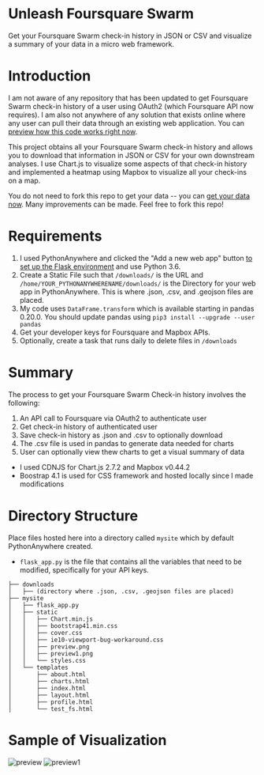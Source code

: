 # Unleash Foursquare Swarm
Get your Foursquare Swarm check-in history in JSON or CSV and visualize a summary of your data in a micro web framework.

# Introduction
I am not aware of any repository that has been updated to get Foursquare Swarm check-in history of a user using OAuth2 (which Foursquare API now requires). I am also not anywhere of any solution that exists online where any user can pull their data through an existing web application. You can [preview how this code works right now](http://dareneiri.pythonanywhere.com/). 

This project obtains all your Foursquare Swarm check-in history and allows you to download that information in JSON or CSV for your own downstream analyses. I use Chart.js to visualize some aspects of that check-in history and implemented a heatmap using Mapbox to visualize all your check-ins on a map. 

You do not need to fork this repo to get your data -- you can [get your data now](http://dareneiri.pythonanywhere.com/). 
Many improvements can be made. Feel free to fork this repo!

# Requirements
1. I used PythonAnywhere and clicked the "Add a new web app" button [to set up the Flask environment](https://help.pythonanywhere.com/pages/Flask/) and use Python 3.6. 
2. Create a Static File such that `/downloads/` is the URL and `/home/YOUR_PYTHONANYWHERENAME/downloads/` is the Directory for your web app in PythonAnywhere. This is where .json, .csv, and .geojson files are placed. 
3. My code uses `DataFrame.transform` which is available starting in pandas 0.20.0. You should update pandas using `pip3 install --upgrade --user pandas`
4. Get your developer keys for Foursquare and Mapbox APIs. 
5. Optionally, create a task that runs daily to delete files in `/downloads`

# Summary
The process to get your Foursquare Swarm Check-in history involves the following: 
1. An API call to Foursquare via OAuth2 to authenticate user
2. Get check-in history of authenticated user
3. Save check-in history as .json and .csv to optionally download
4. The .csv file is used in pandas to generate data needed for charts
5. User can optionally view thew charts to get a visual summary of data

* I used CDNJS for Chart.js 2.7.2 and Mapbox v0.44.2
* Boostrap 4.1 is used for CSS framework and hosted locally since I made modifications

# Directory Structure
Place files hosted here into a directory called `mysite` which by default PythonAnywhere created.
* `flask_app.py` is the file that contains all the variables that need to be modified, specifically for your API keys. 

```
├── downloads
│   ├── (directory where .json, .csv, .geojson files are placed)
├── mysite
│   ├── flask_app.py
│   ├── static
│   │   ├── Chart.min.js
│   │   ├── bootstrap41.min.css
│   │   ├── cover.css
│   │   ├── ie10-viewport-bug-workaround.css
│   │   ├── preview.png
│   │   ├── preview1.png
│   │   └── styles.css
│   └── templates
│       ├── about.html
│       ├── charts.html
│       ├── index.html
│       ├── layout.html
│       ├── profile.html
│       └── test_fs.html
```

# Sample of Visualization

![preview](https://github.com/dareneiri/unleash_foursquare/blob/master/static/preview.png "preview")
![preview1](https://github.com/dareneiri/unleash_foursquare/blob/master/static/preview1.png "preview1")

